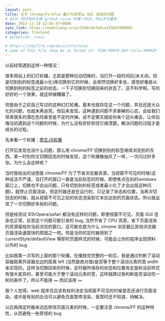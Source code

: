 ```yaml
---
layout: post
title: 关于 Chrome/Firefox 最小化后停止 GUI 渲染的问题
# date 同时用作关联 github issue 的唯一标识，所以不可重复
date: 2013-11-19 12:05:47+0800
sync_link: https://xwenliang.cn/p/5288c8e7e8ce32583f000003
categories: frontend
# permalink: /xxx/

# https://jekyllrb.com/docs/structure/
# name of this file show be in format of: YEAR-MONTH-DAY-title.MARKUP
---
```



以前经常遇到这样一种情况：  
  
很多网站上的幻灯轮播，尤其是那种拉动切换的，当打开一段时间后(未关闭，但是切到别的标签或最小化)再切换到它的时候，会突然切换好多张，感觉好像是从切换到别的标签之前的状态，一下子切换到切换回来的状态了。这不科学啊，写的好好的一个效果，就这样被糟蹋了。  

但是由于之前自己写过的这种幻灯轮播，基本也就存在这一个问题，并且还是大众化的问题，也就未再追究。但后来发现，这种遇到问题不求甚解的心态，会给我们带来很多的潜在危险甚至是不定时炸弹。说不定哪天就给你来个迎头痛击，让你后悔当初遇到这个问题的时候，为什么没有好好抓住它搞清楚。解决问题的过程才是成长的过程。  

先来看一个轮播：[原生JS轮播](https://xwenliang.github.io/repro/slide-box/index.html)  

打开后发现也没什么问题，那么用 chrome/FF 切换到别的标签继续浏览别的东西。某一时刻你又切换回去的时候发现，这个轮播像抽风了一样，一次闪过好多张。为什么会这样呢？  

当时我给出的设想是 chrome/FF 为了节省浏览器资源，当视窗不可见的时候(这种说法不严谨，当打开的窗口一直是当前标签的时候，即使焦点在别的windows窗口上，切换也不会出问题，只有切到别的标签或者最小化了才会出现这种问题)，就停止页面渲染，但定时器还是在运行的，只记录了状态和位置，当再次切回去的时候，就从视窗不可见之前的状态渲染到它本应达到的页面状态。所以就出现了一次切换好多帧的问题。  

但是经测试 IE9/Opera/safari 都没有这样的问题，即使视窗不可见，页面 GUI 渲染也正常。反思这个问题可能引发的 bug, 当然节省了 CPU 资源，省下页面渲染的资源留给你当前浏览的窗口，这可能也是为什么 chrome 浏览器比其他浏览器页面渲染速度快的原因之一吧。但是当你的定时器用到了 currentStyle/defaultView 等即时页面样式的时候，可能会让你的程序出现预料以外的 bug  

比如我第一次写的上面的那个轮播，在播放完完整的一轮后，我是通过判断了滚动容器距离外容器左边的距离 left (当然是绝对值)是否等于整个滚动元素的宽 width 来实现的。这样当切换回来的时候，定时器所保存的状态和位置肯定是和当前样式有很大差异的，甚至可能大于整个滚动元素的宽，这样就跨过我判断是否滚动完一轮的条件了。所以不能用 `==` 而应该用 `>=`  

我个人觉得，web 程序员应该有权利决定当视窗不可见的时候是否还进行页面渲染。或许是有别的办法可以避免页面暂停渲染，我暂时还不知道，待解决。  

以后再用定时器来动态修饰页面元素的时候，一定要注意 chrome/FF 的这种特性，从而避免一些奇怪的 bug  

